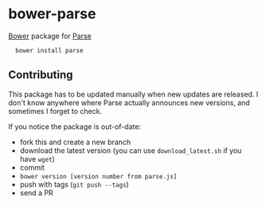 bower-parse
===========

[Bower](http://bower.io) package for [Parse](http://parse.com)

      bower install parse

Contributing
------------

This package has to be updated manually when new updates are released. I 
don't know anywhere where Parse actually announces new versions, and 
sometimes I forget to check.

If you notice the package is out-of-date:

- fork this and create a new branch
- download the latest version (you can use `download_latest.sh` if you 
have `wget`)
- commit
- `bower version [version number from parse.js]`
- push with tags (`git push --tags`)
- send a PR
